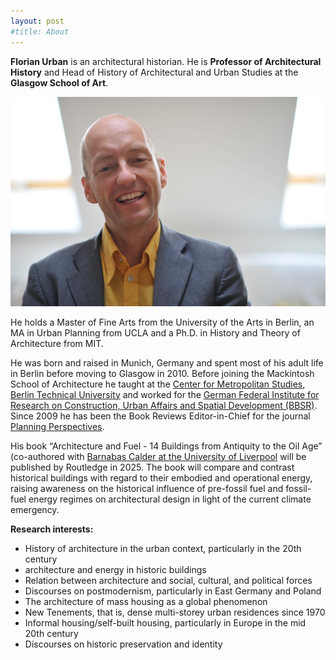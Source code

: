 ```yaml
---
layout: post
#title: About
---
```


**Florian Urban** is an architectural historian. He is **Professor of Architectural History** and Head of History of Architectural and Urban Studies at the **Glasgow School of Art**. 

![Florian Urban photo](florianUrban.jpeg)

He holds a Master of Fine Arts from the University of the Arts in Berlin, an MA in Urban Planning from UCLA and a Ph.D. in History and Theory of Architecture from MIT.

He was born and raised in Munich, Germany and spent most of his adult life in Berlin before moving to Glasgow in 2010. Before joining the Mackintosh School of Architecture he taught at the [Center for Metropolitan Studies, Berlin Technical University](https://www.tu.berlin/en/cms) and worked for the [German Federal Institute for Research on Construction, Urban Affairs and Spatial Development (BBSR)](https://www.bbsr.bund.de/BBSR/EN/home/_node.html). Since 2009 he has been the Book Reviews Editor-in-Chief for the journal [Planning Perspectives](https://www.tandfonline.com/journals/rppe20).

His book “Architecture and Fuel - 14 Buildings from Antiquity to the Oil Age” (co-authored with [Barnabas Calder at the University of Liverpool](https://www.liverpool.ac.uk/architecture/staff/barnabas-calder/) will be published by Routledge in 2025. The book will compare and contrast historical buildings with regard to their embodied and operational energy, raising awareness on the historical influence of pre-fossil fuel and fossil-fuel energy regimes on architectural design in light of the current climate emergency.

**Research interests:**

- History of architecture in the urban context, particularly in the 20th century
- architecture and energy in historic buildings
- Relation between architecture and social, cultural, and political forces
- Discourses on postmodernism, particularly in East Germany and Poland
- The architecture of mass housing as a global phenomenon
- New Tenements, that is, dense multi-storey urban residences since 1970
- Informal housing/self-built housing, particularly in Europe in the mid 20th century
- Discourses on historic preservation and identity

